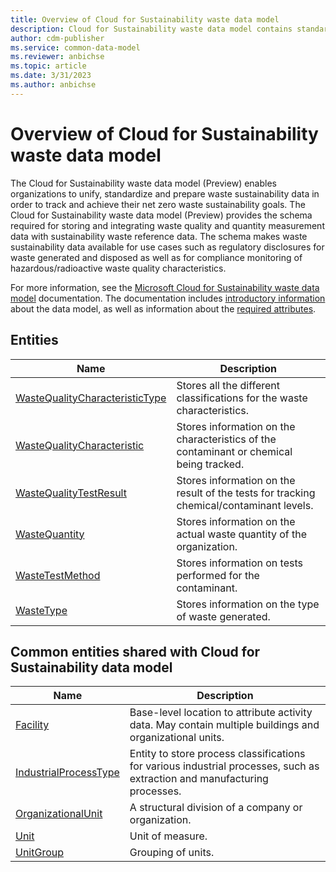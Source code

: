 ```yaml
---
title: Overview of Cloud for Sustainability waste data model
description: Cloud for Sustainability waste data model contains standard entities related to the Common Data Model.
author: cdm-publisher
ms.service: common-data-model
ms.reviewer: anbichse
ms.topic: article
ms.date: 3/31/2023
ms.author: anbichse
---
```


# Overview of Cloud for Sustainability waste data model

The Cloud for Sustainability waste data model (Preview) enables organizations to unify, standardize and prepare waste sustainability data in order to track and achieve their net zero waste sustainability goals. The Cloud for Sustainability waste data model (Preview) provides the schema required for storing and integrating waste quality and quantity measurement data with sustainability waste reference data. The schema makes waste sustainability data available for use cases such as regulatory disclosures for waste generated and disposed as well as for compliance monitoring of hazardous/radioactive waste quality characteristics.

For more information, see the [Microsoft Cloud for Sustainability waste data model](/industry/sustainability/waste-data-model-intro) documentation. The documentation includes [introductory information](/industry/sustainability/waste-data-model-intro) about the data model, as well as information about the [required attributes](/industry/sustainability/waste-data-model-required-attributes).

## Entities

|Name|Description|
|---|---|
|[WasteQualityCharacteristicType](WasteQualityCharacteristicType.md)|Stores all the different classifications for the waste characteristics\.|
|[WasteQualityCharacteristic](WasteQualityCharacteristic.md)|Stores information on the characteristics of the contaminant or chemical being tracked\.|
|[WasteQualityTestResult](WasteQualityTestResult.md)|Stores information on the result of the tests for tracking chemical/contaminant levels\.|
|[WasteQuantity](WasteQuantity.md)|Stores information on the actual waste quantity of the organization\.|
|[WasteTestMethod](WasteTestMethod.md)|Stores information on tests performed for the contaminant\.|
|[WasteType](WasteType.md)|Stores information on the type of waste generated\.|

## Common entities shared with Cloud for Sustainability data model

|Name|Description|
|---|---|
|[Facility](Facility.md)|Base-level location to attribute activity data. May contain multiple buildings and organizational units.|
|[IndustrialProcessType](IndustrialProcessType.md)|Entity to store process classifications for various industrial processes, such as extraction and manufacturing processes.|
|[OrganizationalUnit](OrganizationalUnit.md)|A structural division of a company or organization.|
|[Unit](Unit.md)|Unit of measure.|
|[UnitGroup](UnitGroup.md)|Grouping of units.|